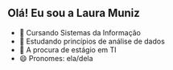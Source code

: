 ## Olá! Eu sou a Laura Muniz

- 🔭 Cursando Sistemas da Informação
- 🌱 Estudando princípios de análise de dados
- 👯 A procura de estágio em TI
- 😄 Pronomes: ela/dela

<div>
  <a href="https://github.com/laurarrmuniz">
    <img height="180em" scr="http://github-readme-stats.app/api?username=laurarrmuniz&show_icons=true&theme=dracula&include_all_commits=true&count_private=true"/>
</div>
